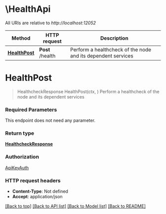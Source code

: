 # \HealthApi

All URIs are relative to *http://localhost:12052*

Method | HTTP request | Description
------------- | ------------- | -------------
[**HealthPost**](HealthApi.md#HealthPost) | **Post** /health | Perform a healthcheck of the node and its dependent services


# **HealthPost**
> HealthcheckResponse HealthPost(ctx, )
Perform a healthcheck of the node and its dependent services

### Required Parameters
This endpoint does not need any parameter.

### Return type

[**HealthcheckResponse**](HealthcheckResponse.md)

### Authorization

[ApiKeyAuth](../README.md#ApiKeyAuth)

### HTTP request headers

 - **Content-Type**: Not defined
 - **Accept**: application/json

[[Back to top]](#) [[Back to API list]](../README.md#documentation-for-api-endpoints) [[Back to Model list]](../README.md#documentation-for-models) [[Back to README]](../README.md)

